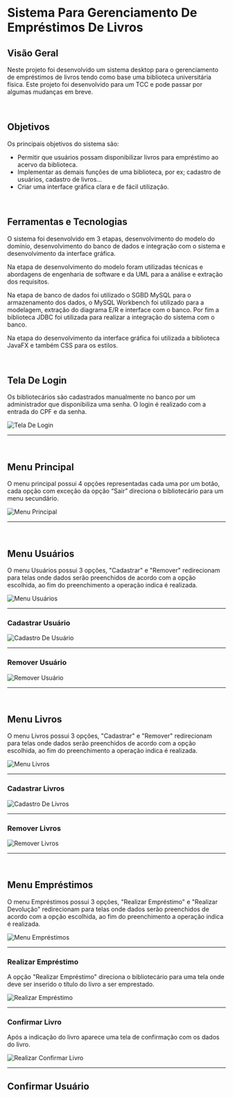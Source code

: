 # Sistema Para Gerenciamento De Empréstimos De Livros

## Visão Geral
<p> 
  Neste projeto foi desenvolvido um sistema desktop para o gerenciamento de empréstimos de livros tendo como base uma biblioteca universitária física. Este projeto foi desenvolvido para um TCC e pode passar por algumas mudanças em breve.
</p>
<br>

## Objetivos
<p>
  Os principais objetivos do sistema são: 
</p>

<ul>
  <li> Permitir que usuários possam disponibilizar livros para empréstimo ao acervo da biblioteca.
  <li>Implementar as demais funções de uma biblioteca, por ex; cadastro de usuários, cadastro de livros...
  <li> Criar uma interface gráfica clara e de fácil utilização.
</ul>
<br>

## Ferramentas e Tecnologias

<p>
  O sistema foi desenvolvido em 3 etapas, desenvolvimento do modelo do domínio, desenvolvimento do banco de dados e integração com o sistema e desenvolvimento da interface gráfica.
</p>

<p>
  Na etapa de desenvolvimento do modelo foram utilizadas técnicas e abordagens de engenharia de software e da UML para a análise e extração dos requisitos.  
</p>

<p>
  Na etapa de banco de dados foi utilizado o SGBD MySQL para o armazenamento dos dados, o MySQL Workbench foi utilizado para a modelagem, extração do diagrama E/R e interface com o banco. Por fim a biblioteca JDBC foi utilizada para realizar a integração do sistema com o banco. 
</p>

<p> 
  Na etapa do desenvolvimento da interface gráfica foi utilizada a biblioteca JavaFX e também CSS para os estilos.
</p>
<br>

## Tela De Login
<p>
  Os bibliotecários são cadastrados manualmente no banco por um administrador que disponibiliza uma senha. O login é realizado com a entrada do CPF e da senha.
</p>

<p>
  <img src = "https://github.com/CarlosVinicios99/Sistema-Gerenciamento-De-Emprestimo-De-Livros/blob/main/imagens/telaDeLogin.jpg?raw=true" alt = "Tela De Login">
</p>
<hr>
<br>

## Menu Principal
<p>
  O menu principal possui 4 opções representadas cada uma por um botão, cada opção com exceção da opção “Sair” direciona o bibliotecário para um menu secundário.
</p>

<p>
  <img src = "https://github.com/CarlosVinicios99/Sistema-Gerenciamento-De-Emprestimo-De-Livros/blob/main/imagens/TelaMenuPrincipal.jpg?raw=true" alt = "Menu Principal">
</p>
<hr>
<br>

## Menu Usuários
<p>
   O menu Usuários possui 3 opções, "Cadastrar" e "Remover" redirecionam para telas onde dados serão preenchidos de acordo com a opção escolhida, ao fim do preenchimento a operação indica é realizada.
</p>
<p>
   <img src = "https://github.com/CarlosVinicios99/Sistema-Gerenciamento-De-Emprestimo-De-Livros/blob/main/imagens/telaMenuUsuario.jpg?raw=true" alt = "Menu Usuários">
</p>
<hr>

### Cadastrar Usuário
<p>
   <img src = "https://github.com/CarlosVinicios99/Sistema-Gerenciamento-De-Emprestimo-De-Livros/blob/main/imagens/telaCadastroUsuario.jpg?raw=true" alt = "Cadastro De Usuário">
</p>
<hr>

### Remover Usuário
<p>
   <img src = "https://github.com/CarlosVinicios99/Sistema-Gerenciamento-De-Emprestimo-De-Livros/blob/main/imagens/telaRemoverUsuario.jpg?raw=true" alt = "Remover Usuário">
</p>
<hr>
<br>


## Menu Livros
<p>
  O menu Livros possui 3 opções, "Cadastrar" e "Remover" redirecionam para telas onde dados serão preenchidos de acordo com a opção escolhida, ao fim do preenchimento a operação indica é realizada.
</p>
<p>
   <img src = "https://github.com/CarlosVinicios99/Sistema-Gerenciamento-De-Emprestimo-De-Livros/blob/main/imagens/telaMenuLivro.jpg?raw=true" alt = "Menu Livros">
</p>
<hr>

### Cadastrar Livros
<p>
   <img src = "https://github.com/CarlosVinicios99/Sistema-Gerenciamento-De-Emprestimo-De-Livros/blob/main/imagens/telaCadastroLivro.jpg?raw=true" alt = "Cadastro De Livros">
</p>
<hr>

### Remover Livros
<p>
   <img src = "https://github.com/CarlosVinicios99/Sistema-Gerenciamento-De-Emprestimo-De-Livros/blob/main/imagens/TelaRemoverLivro.jpg?raw=true" alt = "Remover Livros">
</p>
<hr>
<br>

## Menu Empréstimos
<p>
   O menu Empréstimos possui 3 opções, "Realizar Empréstimo" e "Realizar Devolução" redirecionam para telas onde dados serão preenchidos de acordo com a opção escolhida, ao fim do preenchimento a operação indica é realizada.
</p>
<p>
   <img src = "https://github.com/CarlosVinicios99/Sistema-Gerenciamento-De-Emprestimo-De-Livros/blob/main/imagens/telaMenuEmprestimo.jpg?raw=true" alt = "Menu Empréstimos">
</p>
<hr>

### Realizar Empréstimo
<p>
  A opção "Realizar Empréstimo" direciona o bibliotecário para uma tela onde deve ser inserido o título do livro a ser emprestado.
</p>
<p>
   <img src = "https://github.com/CarlosVinicios99/Sistema-Gerenciamento-De-Emprestimo-De-Livros/blob/main/imagens/telaLivroParaEmprestimo.jpg?raw=true" alt = "Realizar Empréstimo">
</p>
<hr>

### Confirmar Livro
<p>
  Após a indicação do livro aparece uma tela de confirmação com os dados do livro. 
</p>
<p>
   <img src = "https://github.com/CarlosVinicios99/Sistema-Gerenciamento-De-Emprestimo-De-Livros/blob/main/imagens/telaConfirmarLivroEmprestimo.jpg?raw=true" alt = "Realizar Confirmar Livro">
</p>
<hr>

## Confirmar Usuário
